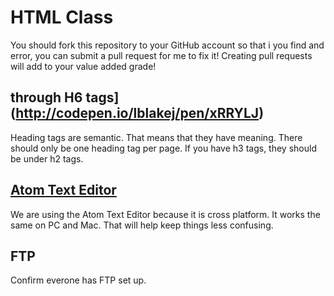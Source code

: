 # HTML Class

You should fork this repository to your GitHub account so that i you find and error, you can submit a pull request for me to fix it! Creating pull requests will add to your value added grade!

##  through H6 tags](http://codepen.io/lblakej/pen/xRRYLJ)

Heading tags are semantic. That means that they have meaning. There should only be one heading tag per page. If you have h3 tags, they should be under h2 tags. 

## [Atom Text Editor](http://atom.io)

We are using the Atom Text Editor because it is cross platform. It works the same on PC and Mac. That will help keep things less confusing. 

## FTP
Confirm everone has FTP set up.
